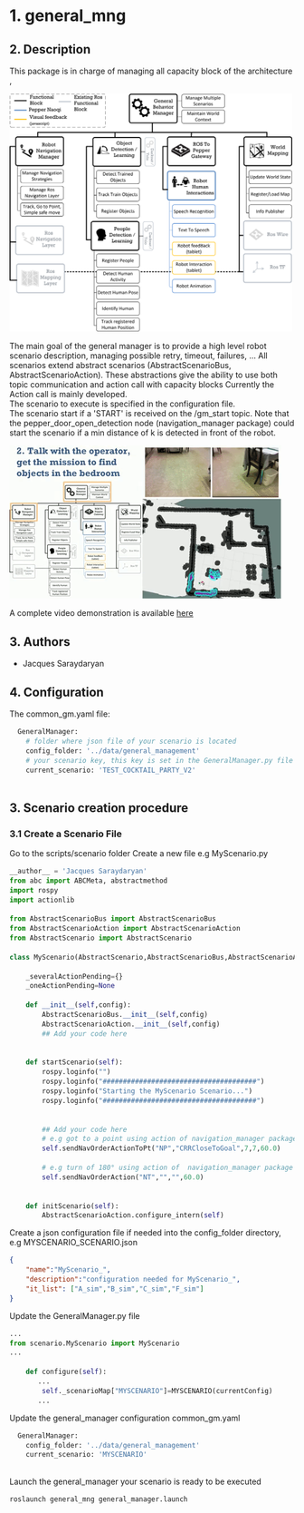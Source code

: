 # 1. general_mng

## 2. Description
This package is in charge of managing all capacity block of the architecture 
,

<img src="img/archi.png" alt="General Architecture" width="500px" >

The main goal of the general manager is to provide a high level robot scenario description, managing possible retry, timeout, failures, ...
All scenarios extend abstract scenarios (AbstractScenarioBus, AbstractScenarioAction). These abstractions give the ability to use both topic communication and action call with capacity blocks
Currently the Action call is mainly developed. <br/>
The scenario to execute is specified in the configuration file.<br/>
The scenario start if a 'START' is received on the /gm_start topic. Note that the pepper_door_open_detection node (navigation_manager package) could start the scenario if a min distance of k is detected in front of the robot.


![Sample Face Recognition](img/archi.gif "General Architecture in the robocup context") 


A complete video demonstration is available [here](https://youtu.be/rouCK6CH_eM)

## 3. Authors
* Jacques Saraydaryan

## 4.  Configuration 

The common_gm.yaml file:
```python
  GeneralManager:
    # folder where json file of your scenario is located
    config_folder: '../data/general_management'
    # your scenario key, this key is set in the GeneralManager.py file when your scenario is created
    current_scenario: 'TEST_COCKTAIL_PARTY_V2'
  
```

## 3.  Scenario creation procedure

### 3.1 Create a Scenario File
Go to the scripts/scenario folder
Create a new file e.g MyScenario.py

```python
__author__ = 'Jacques Saraydaryan'
from abc import ABCMeta, abstractmethod
import rospy
import actionlib

from AbstractScenarioBus import AbstractScenarioBus
from AbstractScenarioAction import AbstractScenarioAction
from AbstractScenario import AbstractScenario

class MyScenario(AbstractScenario,AbstractScenarioBus,AbstractScenarioAction):

    _severalActionPending={}
    _oneActionPending=None

    def __init__(self,config):
        AbstractScenarioBus.__init__(self,config)
        AbstractScenarioAction.__init__(self,config)
        ## Add your code here


    def startScenario(self):
        rospy.loginfo("")
        rospy.loginfo("######################################")
        rospy.loginfo("Starting the MyScenario Scenario...")
        rospy.loginfo("######################################")
        
        
        ## Add your code here
        # e.g got to a point using action of navigation_manager package
        self.sendNavOrderActionToPt("NP","CRRCloseToGoal",7,7,60.0)
        
        # e.g turn of 180° using action of  navigation_manager package
        self.sendNavOrderAction("NT","","",60.0)
        

    def initScenario(self):
        AbstractScenarioAction.configure_intern(self)

```

Create a json configuration file if needed into the config_folder directory, e.g MYSCENARIO_SCENARIO.json
```json
{
    "name":"MyScenario_",
    "description":"configuration needed for MyScenario_",
    "it_list": ["A_sim","B_sim","C_sim","F_sim"]
}
```


Update the GeneralManager.py file
```python
...
from scenario.MyScenario import MyScenario
...

    def configure(self):
       ...
        self._scenarioMap["MYSCENARIO"]=MYSCENARIO(currentConfig)
       ...

```

Update the general_manager configuration  common_gm.yaml

```python
  GeneralManager:
    config_folder: '../data/general_management'
    current_scenario: 'MYSCENARIO'
  
```

Launch the general_manager your scenario is ready to be executed
```
roslaunch general_mng general_manager.launch
```



